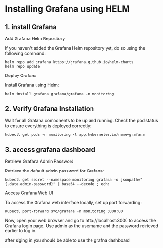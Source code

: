 # Installing Grafana using HELM

## 1. install Grafana
Add Grafana Helm Repository

If you haven't added the Grafana Helm repository yet, do so using the following command:

```
helm repo add grafana https://grafana.github.io/helm-charts
helm repo update
```
Deploy Grafana

Install Grafana using Helm:

```
helm install grafana grafana/grafana -n monitoring
```

## 2. Verify Grafana Installation
Wait for all Grafana components to be up and running. Check the pod status to ensure everything is deployed correctly:

```
kubectl get pods -n monitoring -l app.kubernetes.io/name=grafana
```
## 3. access grafana dashboard

Retrieve Grafana Admin Password

Retrieve the default admin password for Grafana:

```
kubectl get secret --namespace monitoring grafana -o jsonpath="{.data.admin-password}" | base64 --decode ; echo
```

Access Grafana Web UI

To access the Grafana web interface locally, set up port forwarding:

```
kubectl port-forward svc/grafana -n monitoring 3000:80
```
Now, open your web browser and go to http://localhost:3000 to access the Grafana login page. Use admin as the username and the password retrieved earlier to log in.

after siging in you should be able to use the grafna dashboard 

